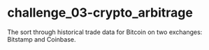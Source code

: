 # challenge_03-crypto_arbitrage
The sort through historical trade data for Bitcoin on two exchanges: Bitstamp and Coinbase.
